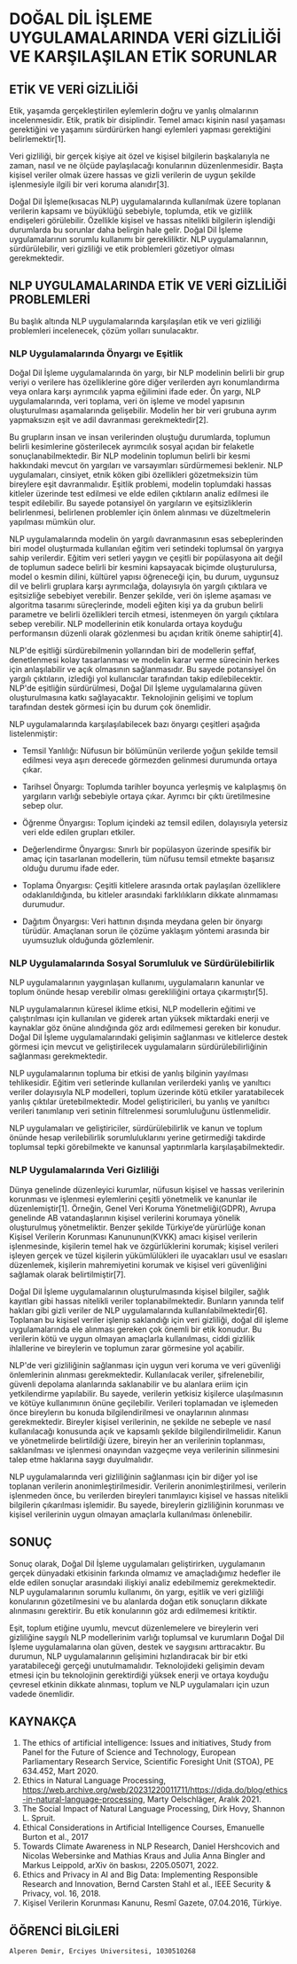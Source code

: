 # DOĞAL DİL İŞLEME UYGULAMALARINDA VERİ GİZLİLİĞİ VE KARŞILAŞILAN ETİK SORUNLAR
  
## ETİK VE VERİ GİZLİLİĞİ

Etik, yaşamda gerçekleştirilen eylemlerin doğru ve yanlış olmalarının incelenmesidir. Etik, pratik bir disiplindir. Temel amacı kişinin nasıl yaşaması gerektiğini ve yaşamını sürdürürken hangi eylemleri yapması gerektiğini belirlemektir[1].

Veri gizliliği, bir gerçek kişiye ait özel ve kişisel bilgilerin başkalarıyla ne zaman, nasıl ve ne ölçüde paylaşılacağı konularının düzenlenmesidir. Başta kişisel veriler olmak üzere hassas ve gizli verilerin de uygun şekilde işlenmesiyle ilgili bir veri koruma alanıdır[3].

Doğal Dil İşleme(kısacas NLP) uygulamalarında kullanılmak üzere toplanan verilerin kapsamı ve büyüklüğü sebebiyle, toplumda, etik ve gizlilik endişeleri görülebilir. Özellikle kişisel ve hassas nitelikli bilgilerin işlendiği durumlarda bu sorunlar daha belirgin hale gelir. Doğal Dil İşleme uygulamalarının sorumlu kullanımı bir gerekliliktir. NLP uygulamalarının, sürdürülebilir, veri gizliliği ve etik problemleri gözetiyor olması gerekmektedir.


## NLP UYGULAMALARINDA ETİK VE VERİ GİZLİLİĞİ PROBLEMLERİ 

Bu başlık altında NLP uygulamalarında karşılaşılan etik ve veri gizliliği problemleri incelenecek, çözüm yolları sunulacaktır.

### NLP Uygulamalarında Önyargı ve Eşitlik

Doğal Dil İşleme uygulamalarında ön yargı, bir NLP modelinin belirli bir grup veriyi o verilere has özelliklerine göre diğer verilerden ayrı konumlandırma veya onlara karşı ayrımcılık yapma eğilimini ifade eder. Ön yargı, NLP uygulamalarında, veri toplama, veri ön işleme ve model yapısının oluşturulması aşamalarında gelişebilir. Modelin her bir veri grubuna ayrım yapmaksızın eşit ve adil davranması gerekmektedir[2].

Bu grupların insan ve insan verilerinden oluştuğu durumlarda, toplumun belirli kesimlerine gösterilecek ayrımcılık sosyal açıdan bir felaketle sonuçlanabilmektedir. Bir NLP modelinin toplumun belirli bir kesmi hakkındaki mevcut ön yargıları ve varsayımları sürdürmemesi beklenir. NLP uygulamaları, cinsiyet, etnik köken gibi özellikleri gözetmeksizin tüm bireylere eşit davranmalıdır. Eşitlik problemi, modelin toplumdaki hassas kitleler üzerinde test edilmesi ve elde edilen çıktıların analiz edilmesi ile tespit edilebilir. Bu sayede potansiyel ön yargıların ve eşitsizliklerin belirlenmesi, belirlenen problemler için önlem alınması ve düzeltmelerin yapılması mümkün olur. 

NLP uygulamalarında modelin ön yargılı davranmasının esas sebeplerinden biri model oluşturmada kullanılan eğitim veri setindeki toplumsal ön yargıya sahip verilerdir. Eğitim veri setleri yaygın ve çeşitli bir popülasyona ait değil de toplumun sadece belirli bir kesmini kapsayacak biçimde oluşturulursa, model o kesmin dilini, kültürel yapısı öğreneceği için, bu durum, uygunsuz dil ve belirli gruplara karşı ayrımcılağa, dolayısıyla ön yargılı çıktılara ve eşitsizliğe sebebiyet verebilir. Benzer şekilde, veri ön işleme aşaması ve algoritma tasarımı süreçlerinde, modeli eğiten kişi ya da grubun belirli parametre ve belirli özellikleri tercih etmesi, istenmeyen ön yargılı çıktılara sebep verebilir. NLP modellerinin etik konularda ortaya koyduğu performansın düzenli olarak gözlenmesi bu açıdan kritik öneme sahiptir[4].

NLP'de eşitliği sürdürebilmenin yollarından biri de modellerin şeffaf, denetlenmesi kolay tasarlanması ve modelin karar verme sürecinin herkes için anlaşılabilir ve açık olmasının sağlanmasıdır. Bu sayede potansiyel ön yargılı çıktıların, izlediği yol kullanıcılar tarafından takip edilebilecektir. NLP'de eşitliğin sürdürülmesi, Doğal Dil İşleme uygulamalarına güven oluşturulmasına katkı sağlayacaktır. Teknolojinin gelişimi ve toplum tarafından destek görmesi için bu durum çok önemlidir.

NLP uygulamalarında karşılaşılabilecek bazı önyargı çeşitleri aşağıda listelenmiştir:

* Temsil Yanlılığı: Nüfusun bir bölümünün verilerde yoğun şekilde temsil edilmesi veya aşırı derecede görmezden gelinmesi durumunda ortaya çıkar.

* Tarihsel Önyargı: Toplumda tarihler boyunca yerleşmiş ve kalıplaşmış ön yargıların varlığı sebebiyle ortaya çıkar. Ayrımcı bir çıktı üretilmesine sebep olur.

* Öğrenme Önyargısı: Toplum içindeki az temsil edilen, dolayısıyla yetersiz veri elde edilen grupları etkiler.

* Değerlendirme Önyargısı: Sınırlı bir popülasyon üzerinde spesifik bir amaç için tasarlanan modellerin, tüm nüfusu temsil etmekte başarısız olduğu durumu ifade eder. 

* Toplama Önyargısı: Çeşitli kitlelere arasında ortak paylaşılan özelliklere odaklanıldığında, bu kitleler arasındaki farklılıkların dikkate alınmaması durumudur.

* Dağıtım Önyargısı: Veri hattının dışında meydana gelen bir önyargı türüdür. Amaçlanan sorun ile çözüme yaklaşım yöntemi arasında bir uyumsuzluk olduğunda gözlemlenir.


### NLP Uygulamalarında Sosyal Sorumluluk ve Sürdürülebilirlik

NLP uygulamalarının yaygınlaşan kullanımı, uygulamaların kanunlar ve toplum önünde hesap verebilir olması gerekliliğini ortaya çıkarmıştır[5].

NLP uygulamalarının küresel iklime etkisi, NLP modellerin eğitimi ve çalıştırılması için kullanılan ve giderek artan yüksek miktardaki enerji ve kaynaklar göz önüne alındığında göz ardı edilmemesi gereken bir konudur. Doğal Dil İşleme uygulamalarındaki gelişimin sağlanması ve kitlelerce destek görmesi için mevcut ve geliştirilecek uygulamaların sürdürülebilirliğinin sağlanması gerekmektedir.

NLP uygulamalarının topluma bir etkisi de yanlış bilginin yayılması tehlikesidir. Eğitim veri setlerinde kullanılan verilerdeki yanlış ve yanıltıcı veriler dolayısıyla NLP modelleri, toplum üzerinde kötü etkiler yaratabilecek yanlış çıktılar üretebilmektedir. Model geliştiricileri, bu yanlış ve yanıltıcı verileri tanımlanıp veri setinin filtrelenmesi sorumluluğunu üstlenmelidir.

NLP uygulamaları ve geliştiriciler, sürdürülebilirlik ve kanun ve toplum önünde hesap verilebilirlik sorumluluklarını yerine getirmediği takdirde toplumsal tepki görebilmekte ve kanunsal yaptırımlarla karşılaşabilmektedir.


### NLP Uygulamalarında Veri Gizliliği

Dünya genelinde düzenleyici kurumlar, nüfusun kişisel ve hassas verilerinin korunması ve işlenmesi eylemlerini çeşitli yönetmelik ve kanunlar ile düzenlemiştir[1]. Örneğin, Genel Veri Koruma Yönetmeliği(GDPR), Avrupa genelinde AB vatandaşlarının kişisel verilerini korumaya yönelik oluşturulmuş yönetmeliktir. Benzer şekilde Türkiye’de yürürlüğe konan Kişisel Verilerin Korunması Kanununun(KVKK) amacı kişisel verilerin işlenmesinde, kişilerin temel hak ve özgürlüklerini korumak; kişisel verileri işleyen gerçek ve tüzel kişilerin yükümlülükleri ile uyacakları usul ve esasları düzenlemek, kişilerin mahremiyetini korumak ve kişisel veri güvenliğini sağlamak olarak belirtilmiştir[7].

Doğal Dil İşleme uygulamalarının oluşturulmasında kişisel bilgiler, sağlık kayıtları gibi hassas nitelikli veriler toplanabilmektedir. Bunların yanında telif hakları gibi gizli veriler de NLP uygulamalarında kullanılabilmektedir[6]. Toplanan bu kişisel veriler işlenip saklandığı için veri gizliliği, doğal dil işleme uygulamalarında ele alınması gereken çok önemli bir etik konudur. Bu verilerin kötü ve uygun olmayan amaçlarla kullanılması, ciddi gizlilik ihlallerine ve bireylerin ve toplumun zarar görmesine yol açabilir.

NLP'de veri gizliliğinin sağlanması için uygun veri koruma ve veri güvenliği önlemlerinin alınması gerekmektedir. Kullanılacak veriler, şifrelenebilir, güvenli depolama alanlarında saklanabilir ve bu alanlara eriim için yetkilendirme yapılabilir. Bu sayede, verilerin yetkisiz kişilerce ulaşılmasının ve kötüye kullanımının önüne geçilebilir. Verileri toplamadan ve işlemeden önce bireylerın bu konuda bilgilendirilmesi ve onaylarının alınması gerekmektedir. Bireyler kişisel verilerinin, ne şekilde ne sebeple ve nasıl kullanılacağı konusunda açık ve kapsamlı şekilde bilgilendirilmelidir. Kanun ve yönetmelirde belirtildiği üzere, bireyin her an verilerinin toplanması, saklanılması ve işlenmesi onayından vazgeçme veya verilerinin silinmesini talep etme haklarına saygı duyulmalıdır.

NLP uygulamalarında veri gizliliğinin sağlanması için bir diğer yol ise toplanan verilerin anonimleştirilmesidir. Verilerin anonimleştirilmesi, verilerin işlenmeden önce, bu verilerden bireyleri tanımlayıcı kişisel ve hassas nitelikli bilgilerin çıkarılması işlemidir. Bu sayede, bireylerin gizliliğinin korunması ve kişisel verilerinin uygun olmayan amaçlarla kullanılması önlenebilir.


## SONUÇ

Sonuç olarak, Doğal Dil İşleme uygulamaları geliştirirken, uygulamanın gerçek dünyadaki etkisinin farkında olmamız ve amaçladığımız hedefler ile elde edilen sonuçlar arasındaki ilişkiyi analiz edebilmemiz gerekmektedir. NLP uygulamalarının sorumlu kullanımı, ön yargı, eşitlik ve veri gizliliği konularının gözetilmesini ve bu alanlarda doğan etik sonuçların dikkate alınmasını gerektirir. Bu etik konularının göz ardı edilmemesi kritiktir.

Eşit, toplum etiğine uyumlu, mevcut düzenlemelere ve bireylerin veri gizliliğine saygılı NLP modellerinim varlığı toplumsal ve kurumların Doğal Dil İşleme uygulamalarına olan güven, destek ve saygısını arttıracaktır. Bu durumun, NLP uygulamalarının gelişimini hızlandıracak bir bir etki yaratabileceği gerçeği unutulmamalıdır. Teknolojideki gelişimin devam etmesi için bu teknolojinin gerektirdiği yüksek enerji ve ortaya koyduğu çevresel etkinin dikkate alınması, toplum ve NLP uygulamaları için uzun vadede önemlidir.


## KAYNAKÇA

1.	The ethics of artificial intelligence: Issues and initiatives, Study from Panel for the Future of Science and Technology, European Parliamentary Research Service, Scientific Foresight Unit (STOA), PE 634.452, Mart 2020.
2.	Ethics in Natural Language Processing, https://web.archive.org/web/20231220011711/https://dida.do/blog/ethics-in-natural-language-processing, Marty Oelschläger, Aralık 2021.
3.	The Social Impact of Natural Language Processing, Dirk Hovy, Shannon L. Spruit.
4.	Ethical Considerations in Artificial Intelligence Courses, Emanuelle Burton et al., 2017
5.	Towards Climate Awareness in NLP Research, Daniel Hershcovich and Nicolas Webersinke and Mathias Kraus and Julia Anna Bingler and Markus Leippold, arXiv ön baskısı, 2205.05071, 2022.
6. Ethics and Privacy in AI and Big Data: Implementing Responsible Research and Innovation, Bernd Carsten Stahl et al., IEEE Security & Privacy, vol. 16, 2018.
7. Kişisel Verilerin Korunması Kanunu, Resmî Gazete, 07.04.2016, Türkiye.

## ÖĞRENCİ BİLGİLERİ
    Alperen Demir, Erciyes Universitesi, 1030510268
